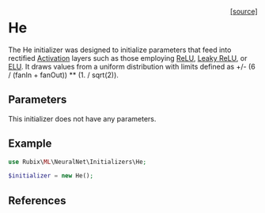<span style="float:right;"><a href="https://github.com/RubixML/ML/blob/master/src/NeuralNet/Initializers/He.php">[source]</a></span>

# He
The He initializer was designed to initialize parameters that feed into rectified [Activation](../hidden-layers/activation.md) layers such as those employing [ReLU](../activation-functions/relu.md), [Leaky ReLU](../activation-functions/leaky-relu.md), or [ELU](../activation-functions/elu.md). It draws values from a uniform distribution with limits defined as +/- (6 / (fanIn + fanOut)) ** (1. / sqrt(2)).

## Parameters
This initializer does not have any parameters.

## Example
```php
use Rubix\ML\NeuralNet\Initializers\He;

$initializer = new He();
```

## References
[^1]: K. He et al. (2015). Delving Deep into Rectifiers: Surpassing Human-Level Performance on ImageNet Classification.